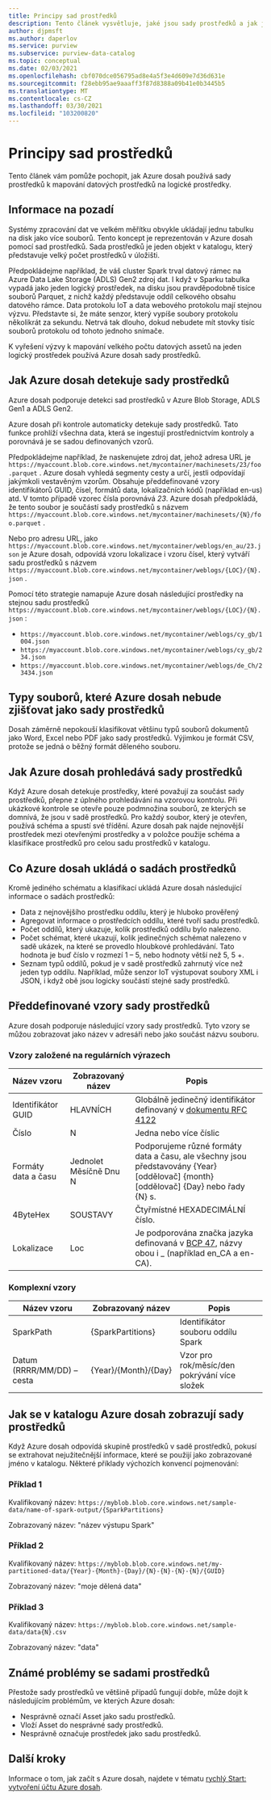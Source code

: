 ```yaml
---
title: Principy sad prostředků
description: Tento článek vysvětluje, jaké jsou sady prostředků a jak je Azure dosah vytvoří.
author: djpmsft
ms.author: daperlov
ms.service: purview
ms.subservice: purview-data-catalog
ms.topic: conceptual
ms.date: 02/03/2021
ms.openlocfilehash: cbf070dce056795ad8e4a5f3e4d609e7d36d631e
ms.sourcegitcommit: f28ebb95ae9aaaff3f87d8388a09b41e0b3445b5
ms.translationtype: MT
ms.contentlocale: cs-CZ
ms.lasthandoff: 03/30/2021
ms.locfileid: "103200820"
---
```

# <a name="understanding-resource-sets"></a>Principy sad prostředků

Tento článek vám pomůže pochopit, jak Azure dosah používá sady prostředků k mapování datových prostředků na logické prostředky.
## <a name="background-info"></a>Informace na pozadí

Systémy zpracování dat ve velkém měřítku obvykle ukládají jednu tabulku na disk jako více souborů. Tento koncept je reprezentován v Azure dosah pomocí sad prostředků. Sada prostředků je jeden objekt v katalogu, který představuje velký počet prostředků v úložišti.

Předpokládejme například, že váš cluster Spark trval datový rámec na Azure Data Lake Storage (ADLS) Gen2 zdroj dat. I když v Sparku tabulka vypadá jako jeden logický prostředek, na disku jsou pravděpodobně tisíce souborů Parquet, z nichž každý představuje oddíl celkového obsahu datového rámce. Data protokolu IoT a data webového protokolu mají stejnou výzvu. Představte si, že máte senzor, který vypíše soubory protokolu několikrát za sekundu. Netrvá tak dlouho, dokud nebudete mít stovky tisíc souborů protokolu od tohoto jednoho snímače.

K vyřešení výzvy k mapování velkého počtu datových assetů na jeden logický prostředek používá Azure dosah sady prostředků.

## <a name="how-azure-purview-detects-resource-sets"></a>Jak Azure dosah detekuje sady prostředků

Azure dosah podporuje detekci sad prostředků v Azure Blob Storage, ADLS Gen1 a ADLS Gen2.

Azure dosah při kontrole automaticky detekuje sady prostředků. Tato funkce prohlíží všechna data, která se ingestují prostřednictvím kontroly a porovnává je se sadou definovaných vzorů.

Předpokládejme například, že naskenujete zdroj dat, jehož adresa URL je `https://myaccount.blob.core.windows.net/mycontainer/machinesets/23/foo.parquet` . Azure dosah vyhledá segmenty cesty a určí, jestli odpovídají jakýmkoli vestavěným vzorům. Obsahuje předdefinované vzory identifikátorů GUID, čísel, formátů data, lokalizačních kódů (například en-us) atd. V tomto případě vzorec čísla porovnává *23*. Azure dosah předpokládá, že tento soubor je součástí sady prostředků s názvem `https://myaccount.blob.core.windows.net/mycontainer/machinesets/{N}/foo.parquet` .

Nebo pro adresu URL, jako `https://myaccount.blob.core.windows.net/mycontainer/weblogs/en_au/23.json` je Azure dosah, odpovídá vzoru lokalizace i vzoru čísel, který vytváří sadu prostředků s názvem `https://myaccount.blob.core.windows.net/mycontainer/weblogs/{LOC}/{N}.json` .

Pomocí této strategie namapuje Azure dosah následující prostředky na stejnou sadu prostředků `https://myaccount.blob.core.windows.net/mycontainer/weblogs/{LOC}/{N}.json` :

- `https://myaccount.blob.core.windows.net/mycontainer/weblogs/cy_gb/1004.json`
- `https://myaccount.blob.core.windows.net/mycontainer/weblogs/cy_gb/234.json`
- `https://myaccount.blob.core.windows.net/mycontainer/weblogs/de_Ch/23434.json`

## <a name="file-types-that-azure-purview-will-not-detect-as-resource-sets"></a>Typy souborů, které Azure dosah nebude zjišťovat jako sady prostředků

Dosah záměrně nepokouší klasifikovat většinu typů souborů dokumentů jako Word, Excel nebo PDF jako sady prostředků. Výjimkou je formát CSV, protože se jedná o běžný formát děleného souboru.

## <a name="how-azure-purview-scans-resource-sets"></a>Jak Azure dosah prohledává sady prostředků

Když Azure dosah detekuje prostředky, které považují za součást sady prostředků, přepne z úplného prohledávání na vzorovou kontrolu. Při ukázkové kontrole se otevře pouze podmnožina souborů, ze kterých se domnívá, že jsou v sadě prostředků. Pro každý soubor, který je otevřen, používá schéma a spustí své třídění. Azure dosah pak najde nejnovější prostředek mezi otevřenými prostředky a v položce použije schéma a klasifikace prostředků pro celou sadu prostředků v katalogu.

## <a name="what-azure-purview-stores-about-resource-sets"></a>Co Azure dosah ukládá o sadách prostředků

Kromě jediného schématu a klasifikací ukládá Azure dosah následující informace o sadách prostředků:

- Data z nejnovějšího prostředku oddílu, který je hluboko prověřený
- Agregovat informace o prostředcích oddílu, které tvoří sadu prostředků.
- Počet oddílů, který ukazuje, kolik prostředků oddílu bylo nalezeno.
- Počet schémat, které ukazují, kolik jedinečných schémat nalezeno v sadě ukázek, na které se provedlo hloubkové prohledávání. Tato hodnota je buď číslo v rozmezí 1 – 5, nebo hodnoty větší než 5, 5 +.
- Seznam typů oddílů, pokud je v sadě prostředků zahrnutý více než jeden typ oddílu. Například, může senzor IoT výstupovat soubory XML i JSON, i když obě jsou logicky součástí stejné sady prostředků.

## <a name="built-in-resource-set-patterns"></a>Předdefinované vzory sady prostředků

Azure dosah podporuje následující vzory sady prostředků. Tyto vzory se můžou zobrazovat jako název v adresáři nebo jako součást názvu souboru.
### <a name="regex-based-patterns"></a>Vzory založené na regulárních výrazech

| Název vzoru | Zobrazovaný název | Popis |
|--------------|--------------|-------------|
| Identifikátor GUID         | HLAVNÍCH       | Globálně jedinečný identifikátor definovaný v [dokumentu RFC 4122](https://tools.ietf.org/html/rfc4122) |
| Číslo       | N          | Jedna nebo více číslic |
| Formáty data a času | Jednolet Měsíčně Dnu N     | Podporujeme různé formáty data a času, ale všechny jsou představovány {Year} [oddělovač] {month} [oddělovač] {Day} nebo řady {N} s. |
| 4ByteHex     | SOUSTAVY        | Čtyřmístné HEXADECIMÁLNÍ číslo. |
| Lokalizace | Loc        | Je podporována značka jazyka definovaná v [BCP 47](https://tools.ietf.org/html/bcp47), názvy obou i _ (například en_CA a en-CA). |

### <a name="complex-patterns"></a>Komplexní vzory

| Název vzoru | Zobrazovaný název | Popis |
|--------------|--------------|-------------|
| SparkPath    | {SparkPartitions} | Identifikátor souboru oddílu Spark |
| Datum (RRRR/MM/DD) – cesta  | {Year}/{Month}/{Day} | Vzor pro rok/měsíc/den pokrývání více složek |


## <a name="how-resource-sets-are-displayed-in-the-azure-purview-catalog"></a>Jak se v katalogu Azure dosah zobrazují sady prostředků

Když Azure dosah odpovídá skupině prostředků v sadě prostředků, pokusí se extrahovat nejužitečnější informace, které se použijí jako zobrazované jméno v katalogu. Některé příklady výchozích konvencí pojmenování: 

### <a name="example-1"></a>Příklad 1

Kvalifikovaný název: `https://myblob.blob.core.windows.net/sample-data/name-of-spark-output/{SparkPartitions}`

Zobrazovaný název: "název výstupu Spark"

### <a name="example-2"></a>Příklad 2

Kvalifikovaný název: `https://myblob.blob.core.windows.net/my-partitioned-data/{Year}-{Month}-{Day}/{N}-{N}-{N}-{N}/{GUID}`

Zobrazovaný název: "moje dělená data"

### <a name="example-3"></a>Příklad 3

Kvalifikovaný název: `https://myblob.blob.core.windows.net/sample-data/data{N}.csv`

Zobrazovaný název: "data"

## <a name="known-issues-with-resource-sets"></a>Známé problémy se sadami prostředků

Přestože sady prostředků ve většině případů fungují dobře, může dojít k následujícím problémům, ve kterých Azure dosah:

- Nesprávně označí Asset jako sadu prostředků.
- Vloží Asset do nesprávné sady prostředků.
- Nesprávně označuje prostředek jako sadu prostředků.

## <a name="next-steps"></a>Další kroky

Informace o tom, jak začít s Azure dosah, najdete v tématu [rychlý Start: vytvoření účtu Azure dosah](create-catalog-portal.md).
